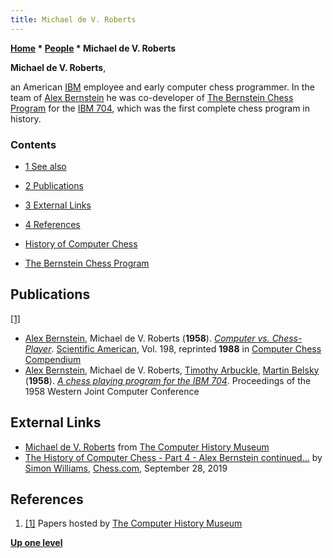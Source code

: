 ```yaml
---
title: Michael de V. Roberts
---
```

**[Home](Home "Home") \* [People](People "People") \* Michael de V. Roberts**


**Michael de V. Roberts**,   

an American [IBM](index.php?title=IBM&action=edit&redlink=1 "IBM (page does not exist)") employee and early computer chess programmer. In the team of [Alex Bernstein](Alex_Bernstein "Alex Bernstein") he was co-developer of 
[The Bernstein Chess Program](The_Bernstein_Chess_Program "The Bernstein Chess Program") for the [IBM 704](IBM_704 "IBM 704"), which was the first complete chess program in history.



### Contents


* [1 See also](#see-also)
* [2 Publications](#publications)
* [3 External Links](#external-links)
* [4 References](#references)






* [History of Computer Chess](History "History")
* [The Bernstein Chess Program](The_Bernstein_Chess_Program "The Bernstein Chess Program")


## Publications


<a id="cite-note-1" href="#cite-ref-1">[1]</a>



* [Alex Bernstein](Alex_Bernstein "Alex Bernstein"), Michael de V. Roberts (**1958**). *[Computer vs. Chess-Player](http://www.computerhistory.org/chess/full_record.php?iid=doc-431614f690f16)*. [Scientific American](Scientific_American "Scientific American"), Vol. 198, reprinted **1988** in [Computer Chess Compendium](Computer_Chess_Compendium "Computer Chess Compendium")
* [Alex Bernstein](Alex_Bernstein "Alex Bernstein"), Michael de V. Roberts, [Timothy Arbuckle](Timothy_Arbuckle "Timothy Arbuckle"), [Martin Belsky](Martin_Belsky "Martin Belsky") (**1958**). *[A chess playing program for the IBM 704](https://www.computerhistory.org/chess/doc-431e18a41d415/)*. Proceedings of the 1958 Western Joint Computer Conference


## External Links


* [Michael de V. Roberts](https://www.computerhistory.org/chess/search/?q=Michael+de+V.+Roberts) from [The Computer History Museum](The_Computer_History_Museum "The Computer History Museum")
* [The History of Computer Chess - Part 4 - Alex Bernstein continued...](https://www.chess.com/blog/Ginger_GM/the-history-of-computer-chess-part-4-alex-bernstein-continued) by [Simon Williams](https://en.wikipedia.org/wiki/Simon_Williams_(chess_player)), [Chess.com](index.php?title=Chess.com&action=edit&redlink=1 "Chess.com (page does not exist)"), September 28, 2019


## References


1. <a id="cite-ref-1" href="#cite-note-1">[1]</a> Papers hosted by [The Computer History Museum](The_Computer_History_Museum "The Computer History Museum")

**[Up one level](People "People")**







 
